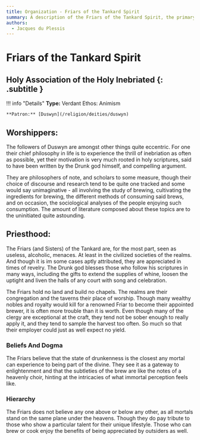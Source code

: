 ```yaml
---
title: Organization - Friars of the Tankard Spirit
summary: A description of the Friars of the Tankard Spirit, the primary church of Duswyn the Drunk god.
authors:
  - Jacques du Plessis
---
```


# Friars of the Tankard Spirit
## Holy Association of the Holy Inebriated {: .subtitle }

!!! info "Details"
    **Type:** Verdant Ethos: Animism

    **Patron:** [Duswyn](/religion/deities/duswyn)

## Worshippers:
The followers of Duswyn are amongst other things quite eccentric. For one their chief philosophy in life is to experience the thrill of inebriation as often as possible, yet their motivation is very much rooted in holy scriptures, said to have been written by the Drunk god himself, and compelling argument.

They are philosophers of note, and scholars to some measure, though their choice of discourse and research tend to be quite one tracked and some would say unimaginative - all involving the study of brewing, cultivating the ingredients for brewing, the different methods of consuming said brews, and on occasion, the sociological analyses of the people enjoying such consumption. The amount of literature composed about these topics are to the uninitiated quite astounding.

## Priesthood:
The Friars (and Sisters) of the Tankard are, for the most part, seen as useless, alcoholic, menaces. At least in the civilized societies of the realms.  And though it is im some cases aptly attributed, they are appreciated in times of revelry. The Drunk god blesses those who follow his scriptures in many ways, including the gifts to extend the supplies of whine, loosen the uptight and liven the halls of any court with song and celebration.

The Friars hold no land and build no chapels. The realms are their congregation and the taverns their place of worship. Though many wealthy nobles and royalty would kill for a renowned Friar to become their appointed brewer, it is often more trouble than it is worth. Even though many of the clergy are exceptional at the craft, they tend not be sober enough to really apply it, and they tend to sample the harvest too often.  So much so that their employer could just as well expect no yield.

### Beliefs And Dogma
The Friars believe that the state of drunkenness is the closest any mortal can experience to being part of the divine. They see it as a gateway to enlightenment and that the subtleties of the brew are like the notes of a heavenly choir, hinting at the intricacies of what immortal perception feels like.

### Hierarchy
The Friars does not believe any one above or below any other, as all mortals stand on the same plane under the heavens. Though they do pay tribute to those who show a particular talent for their unique lifestyle. Those who can brew or cook enjoy the benefits of being appreciated by outsiders as well.